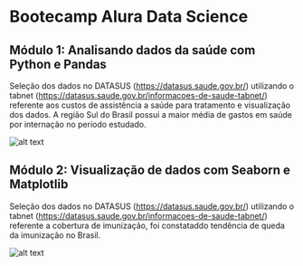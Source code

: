 # Bootecamp Alura Data Science

## Módulo 1: Analisando dados da saúde com Python e Pandas
Seleção dos dados no DATASUS (https://datasus.saude.gov.br/) utilizando o tabnet (https://datasus.saude.gov.br/informacoes-de-saude-tabnet/) referente aos custos de assistência a saúde para tratamento e visualização dos dados. A região Sul do Brasil possui a maior média de gastos em saúde por internação no período estudado.

![alt text](https://github.com/MarcosRMG/Bootecamp-Alura-Data-Science/blob/main/img/custo_medio_internacao.png)

## Módulo 2: Visualização de dados com Seaborn e Matplotlib
Seleção dos dados no DATASUS (https://datasus.saude.gov.br/) utilizando o tabnet (https://datasus.saude.gov.br/informacoes-de-saude-tabnet/) referente a cobertura de imunização, foi constataddo tendência de queda da imunização no Brasil. 

![alt text](https://github.com/MarcosRMG/Bootecamp-Alura-Data-Science/blob/main/img/queda_vacinal.png)
